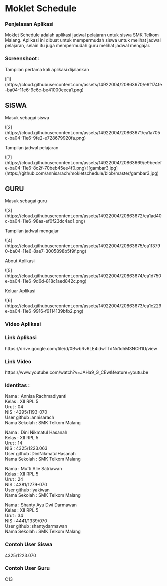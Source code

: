 <h1>Moklet Schedule</h1>

<h3>Penjelasan Aplikasi</h3>
<p>  Moklet Schedule adalah aplikasi jadwal pelajaran untuk siswa SMK Telkom Malang. Aplikasi ini dibuat untuk mempermudah siswa 
untuk melihat jadwal pelajaran, selain itu juga mempermudah guru melihat jadwal mengajar.

<h3>Screenshoot :</h3>

<p>Tampilan pertama kali aplikasi dijalankan</p>
![1](https://cloud.githubusercontent.com/assets/14922004/20863670/e9f174fe-ba04-11e6-9c6c-be41000eeca1.png)</br>

<h2>SISWA</h2>
<p>Masuk sebagai siswa</p>
![2](https://cloud.githubusercontent.com/assets/14922004/20863671/ea1a705c-ba04-11e6-9fe2-e728679920fa.png)</br>
<p>Tampilan jadwal pelajaran</p>
![7](https://cloud.githubusercontent.com/assets/14922004/20863669/e9bedefe-ba04-11e6-8c2f-70beb45ee4f0.png)
![gambar3.jpg](https://github.com/annisarach/mokletschedule/blob/master/gambar3.jpg)</br>

<h2>GURU</h2>
<p>Masuk sebagai guru</p>
![3](https://cloud.githubusercontent.com/assets/14922004/20863672/ea1ad40c-ba04-11e6-98aa-ef0f23dc4ad1.png)
<p>Tampilan jadwal mengajar</p>
![4](https://cloud.githubusercontent.com/assets/14922004/20863675/ea1f3790-ba04-11e6-8ae7-3005898b5f9f.png)
<p>About Aplikasi</p>
![5](https://cloud.githubusercontent.com/assets/14922004/20863674/ea1d750e-ba04-11e6-9d6d-818c1aed842c.png)
<p>Keluar Aplikasi</p>
![6](https://cloud.githubusercontent.com/assets/14922004/20863673/ea1c229e-ba04-11e6-9916-f9114139bfb2.png)
<h3>Video Aplikasi</h3>
<p></p>

<h3>Link Aplikasi</h3>
<p>https://drive.google.com/file/d/0BwbRv6LE4idwTTdNc1dhM3NCR1U/view</p>

<h3>Link Video</h3>
<p>https://www.youtube.com/watch?v=JAHa9_G_CEw&feature=youtu.be</p>

<h3>Identitas :</h3>
Nama : Annisa Rachmadiyanti <br>
Kelas : XII RPL 5 <br>
Urut : 04 <br>
NIS : 4295/1193-070 <br>
User github :annisarach<br>
Nama Sekolah : SMK Telkom Malang <br>

Nama : Dini Nikmatul Hasanah <br>
Kelas : XII RPL 5 <br>
Urut : 14 <br>
NIS : 4325/1223.063 <br>
User github :DiniNikmatulHasanah<br>
Nama Sekolah : SMK Telkom Malang <br>

Nama : Mufti Alie Satriawan <br>
Kelas : XII RPL 5 <br>
Urut : 24 <br>
NIS : 4381/1279-070 <br>
User github :iyakiwan<br>
Nama Sekolah : SMK Telkom Malang <br>

Nama : Shanty Ayu Dwi Darmawan <br>
Kelas : XII RPL 5 <br>
Urut : 34 <br>
NIS : 4441/1339/070 <br>
User github :shantydarmawan<br>
Nama Sekolah : SMK Telkom Malang <br>

<h3>Contoh User Siswa</h3>
<p> 4325/1223.070
<h3>Contoh User Guru</h3>
<p> C13
